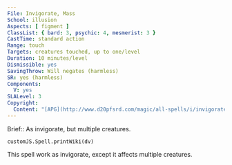 ```yaml
---
File: Invigorate, Mass
School: illusion
Aspects: [ figment ]
ClassList: { bard: 3, psychic: 4, mesmerist: 3 }
CastTime: standard action
Range: touch
Targets: creatures touched, up to one/level
Duration: 10 minutes/level
Dismissible: yes
SavingThrow: Will negates (harmless)
SR: yes (harmless)
Components:
  V: yes
SLALevel: 3
Copyright:
  Content: "[APG](http://www.d20pfsrd.com/magic/all-spells/i/invigorate,-mass)"
---
```

Brief:: As invigorate, but multiple creatures.

```dataviewjs
customJS.Spell.printWiki(dv)
```

This spell work as invigorate, except it affects multiple creatures.
